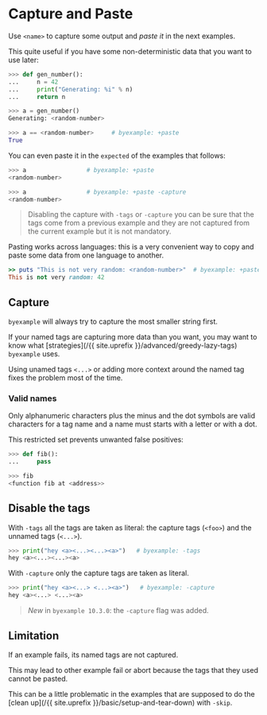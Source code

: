 
# Capture and Paste

Use ``<name>`` to capture some output
and *paste it* in the next examples.

This quite useful if you have some non-deterministic data that
you want to use later:

```python
>>> def gen_number():
...     n = 42
...     print("Generating: %i" % n)
...     return n

>>> a = gen_number()
Generating: <random-number>

>>> a == <random-number>     # byexample: +paste
True
```

You can even paste it in the ``expected`` of the examples that follows:

```python
>>> a                 # byexample: +paste
<random-number>

>>> a                 # byexample: +paste -capture
<random-number>
```

> Disabling the capture with `-tags` or `-capture` you can be sure that
> the tags come from a previous example
> and they are not captured from the current example but it is not mandatory.

Pasting works across languages: this is a very convenient way to copy and
paste some data from one language to another.

```ruby
>> puts "This is not very random: <random-number>"  # byexample: +paste
This is not very random: 42
```

## Capture

``byexample`` will always try to capture the most smaller string first.

If your named tags are capturing more data than you want,
you may want to know what [strategies](/{{ site.uprefix }}/advanced/greedy-lazy-tags)
``byexample`` uses.

Using unamed tags ``<...>`` or adding more context around the named tag fixes
the problem most of the time.

### Valid names

Only alphanumeric characters plus the minus and the dot symbols
are valid characters for a tag name and a name must starts with
a letter or with a dot.

This restricted set prevents unwanted false positives:

```python
>>> def fib():
...     pass

>>> fib
<function fib at <address>>
```

## Disable the tags

With `-tags` all the tags are taken as literal: the capture tags
(`<foo>`) and the unnamed tags (`<...>`).

```python
>>> print("hey <a><...><...><a>")   # byexample: -tags
hey <a><...><...><a>
```

With `-capture` only the capture tags are taken as literal.

```python
>>> print("hey <a><...> <...><a>")   # byexample: -capture
hey <a><...> <...><a>
```

> *New* in `byexample 10.3.0`: the `-capture` flag was added.

## Limitation

If an example fails, its named tags are not captured.

This may lead to other example fail or abort because the tags
that they used cannot be pasted.

This can be a little problematic in the examples that are supposed
to do the [clean up](/{{ site.uprefix }}/basic/setup-and-tear-down) with ``-skip``.
